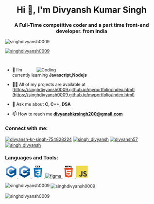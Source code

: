 <h1 align="center">Hi 👋, I'm Divyansh Kumar Singh</h1>
<h3 align="center">A Full-Time competitive coder and a part time front-end developer. from India</h3>

<p align="left"> <img src="https://komarev.com/ghpvc/?username=singhdivyansh0009&label=Profile%20views&color=0e75b6&style=flat" alt="singhdivyansh0009" /> </p>

<p align="left"> <a href="https://github.com/ryo-ma/github-profile-trophy"><img src="https://github-profile-trophy.vercel.app/?username=singhdivyansh0009" alt="singhdivyansh0009" /></a> </p>

<p align="left"> <a href="https://twitter.com/" target="blank"><img src="https://img.shields.io/twitter/follow/?logo=twitter&style=for-the-badge" alt="" /></a> </p>
<img align="right" alt="Coding" width="400" src = "https://cdn.dribbble.com/users/1059583/screenshots/4171367/coding-freak.gif">

- 🌱 I’m currently learning **Javascript,Nodejs**

- 👨‍💻 All of my projects are available at [https://singhdivyansh0009.github.io/myportfolio/index.html](https://singhdivyansh0009.github.io/myportfolio/index.html)

- 💬 Ask me about **C, C++, DSA**

- 📫 How to reach me **divyanshkrsingh200@gmail.com**

<h3 align="left">Connect with me:</h3>
<p align="left">
<a href="https://linkedin.com/in/divyansh-kr-singh-754828224" target="blank"><img align="center" src="https://raw.githubusercontent.com/rahuldkjain/github-profile-readme-generator/master/src/images/icons/Social/linked-in-alt.svg" alt="divyansh-kr-singh-754828224" height="30" width="40" /></a>
<a href="https://www.codechef.com/users/singh_divyansh" target="blank"><img align="center" src="https://cdn.jsdelivr.net/npm/simple-icons@3.1.0/icons/codechef.svg" alt="singh_divyansh" height="30" width="40" /></a>
<a href="https://www.hackerrank.com/divyansh57" target="blank"><img align="center" src="https://raw.githubusercontent.com/rahuldkjain/github-profile-readme-generator/master/src/images/icons/Social/hackerrank.svg" alt="divyansh57" height="30" width="40" /></a>
<a href="https://www.leetcode.com/singh_divyansh" target="blank"><img align="center" src="https://raw.githubusercontent.com/rahuldkjain/github-profile-readme-generator/master/src/images/icons/Social/leet-code.svg" alt="singh_divyansh" height="30" width="40" /></a>
</p>

<h3 align="left">Languages and Tools:</h3>
<p align="left"> <a href="https://www.cprogramming.com/" target="_blank" rel="noreferrer"> <img src="https://raw.githubusercontent.com/devicons/devicon/master/icons/c/c-original.svg" alt="c" width="40" height="40"/> </a> <a href="https://www.w3schools.com/cpp/" target="_blank" rel="noreferrer"> <img src="https://raw.githubusercontent.com/devicons/devicon/master/icons/cplusplus/cplusplus-original.svg" alt="cplusplus" width="40" height="40"/> </a> <a href="https://www.w3schools.com/css/" target="_blank" rel="noreferrer"> <img src="https://raw.githubusercontent.com/devicons/devicon/master/icons/css3/css3-original-wordmark.svg" alt="css3" width="40" height="40"/> </a> <a href="https://www.figma.com/" target="_blank" rel="noreferrer"> <img src="https://www.vectorlogo.zone/logos/figma/figma-icon.svg" alt="figma" width="40" height="40"/> </a> <a href="https://www.w3.org/html/" target="_blank" rel="noreferrer"> <img src="https://raw.githubusercontent.com/devicons/devicon/master/icons/html5/html5-original-wordmark.svg" alt="html5" width="40" height="40"/> </a> <a href="https://developer.mozilla.org/en-US/docs/Web/JavaScript" target="_blank" rel="noreferrer"> <img src="https://raw.githubusercontent.com/devicons/devicon/master/icons/javascript/javascript-original.svg" alt="javascript" width="40" height="40"/> </a> </p>

<p><img align="left" src="https://github-readme-stats.vercel.app/api/top-langs?username=singhdivyansh0009&show_icons=true&locale=en&layout=compact" alt="singhdivyansh0009" /></p>

<p>&nbsp;<img align="center" src="https://github-readme-stats.vercel.app/api?username=singhdivyansh0009&show_icons=true&locale=en" alt="singhdivyansh0009" /></p>

<p><img align="center" src="https://github-readme-streak-stats.herokuapp.com/?user=singhdivyansh0009&" alt="singhdivyansh0009" /></p>
